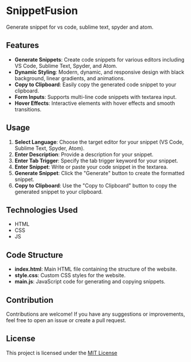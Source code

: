 # SnippetFusion
Generate snippet for vs code, sublime text, spyder and atom.

## Features
- **Generate Snippets**: Create code snippets for various editors including VS Code, Sublime Text, Spyder, and Atom.
- **Dynamic Styling**: Modern, dynamic, and responsive design with black background, linear gradients, and animations.
- **Copy to Clipboard**: Easily copy the generated code snippet to your clipboard.
- **Form Inputs**: Supports multi-line code snippets with textarea input.
- **Hover Effects**: Interactive elements with hover effects and smooth transitions.

## Usage

1. **Select Language**: Choose the target editor for your snippet (VS Code, Sublime Text, Spyder, Atom).
2. **Enter Description**: Provide a description for your snippet.
3. **Enter Tab Trigger**: Specify the tab trigger keyword for your snippet.
4. **Enter Snippet**: Write or paste your code snippet in the textarea.
5. **Generate Snippet**: Click the "Generate" button to create the formatted snippet.
6. **Copy to Clipboard**: Use the "Copy to Clipboard" button to copy the generated snippet to your clipboard.

## Technologies Used
- HTML
- CSS
- JS

## Code Structure
- **index.html**: Main HTML file containing the structure of the website.
- **style.css**: Custom CSS styles for the website.
- **main.js**: JavaScript code for generating and copying snippets.

## Contribution
Contributions are welcome! If you have any suggestions or improvements, feel free to open an issue or create a pull request.

## License
This project is licensed under the [MIT License]()
